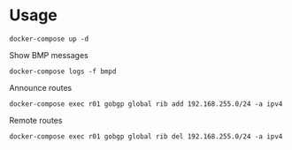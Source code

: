 # Usage

```
docker-compose up -d
```

Show BMP messages

```
docker-compose logs -f bmpd
```

Announce routes

```
docker-compose exec r01 gobgp global rib add 192.168.255.0/24 -a ipv4
```

Remote routes

```
docker-compose exec r01 gobgp global rib del 192.168.255.0/24 -a ipv4
```
